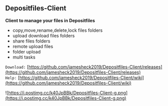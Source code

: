## Depositfiles-Client
**Client to manage your files in Depositfiles**
* copy,move,rename,delete,lock files folders
* upload download files folders
* share files folders
* remote upload files
* folder upload
* multi tasks

`Download:`
[https://github.com/jamesheck2019/Depositfiles-Client/releases](https://github.com/jamesheck2019/Depositfiles-Client/releases)<br/>
`Help:`
[https://github.com/jamesheck2019/Depositfiles-Client/wiki](https://github.com/jamesheck2019/Depositfiles-Client/wiki)<br/>

![https://i.postimg.cc/k40JpBBk/Depositfiles-Client-g.png](https://i.postimg.cc/k40JpBBk/Depositfiles-Client-g.png)
